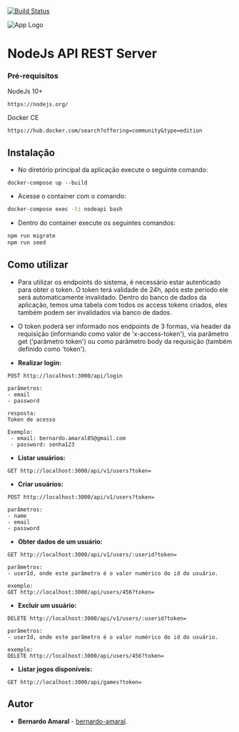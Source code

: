 [![Build Status](https://travis-ci.org/bernardo-amaral/nodejs-api-jwt.svg?branch=master)](https://travis-ci.org/bernardo-amaral/nodejs-api-jwt)

![App Logo](https://github.com/bernardo-amaral/react-native-games/blob/master/android/app/src/main/res/mipmap-xxxhdpi/ic_launcher.png) 

# NodeJs API REST Server

### Pré-requisitos

NodeJs 10+

```
https://nodejs.org/
```

Docker CE

```
https://hub.docker.com/search?offering=community&type=edition
```

## Instalação

- No diretório principal da aplicação execute o seguinte comando:

```
docker-compose up --build
```
- Acesse o container com o comando:

```bash
docker-compose exec -ti nodeapi bash
```

- Dentro do container execute os seguintes comandos:

```node.js
npm run migrate
npm run seed
```

## Como utilizar

- Para utilizar os endpoints do sistema, é necessário estar autenticado para obter o token.
O token terá validade de 24h, após este período ele será automaticamente invalidado. 
Dentro do banco de dados da aplicação, temos uma tabela com todos os access tokens criados, eles também podem ser invalidados via banco de dados.

- O token poderá ser informado nos endpoints de 3 formas, via header da requisição (informando como valor de 'x-access-token'), via parâmetro get ('parâmetro token') ou como parâmetro body da requisição (também definido como 'token').


- **Realizar login:**

```
POST http://localhost:3000/api/login

parâmetros:
- email
- password

resposta: 
Token de acesso

Exemplo:
 - email: bernardo.amaral85@gmail.com
 - password: senha123
```
- **Listar usuários:**
```
GET http://localhost:3000/api/v1/users?token=
```

- **Criar usuários:**
```
POST http://localhost:3000/api/v1/users?token=

parâmetros:
- name
- email
- password
```
- **Obter dados de um usuário:**
```
GET http://localhost:3000/api/v1/users/:userid?token=

parâmetros:
- userId, onde este parâmetro é o valor numérico do id do usuário. 

exemplo: 
GET http://localhost:3000/api/users/456?token=
```
- **Excluir um usuário:**
```
DELETE http://localhost:3000/api/v1/users/:userid?token=

parâmetros:
- userId, onde este parâmetro é o valor numérico do id do usuário. 

exemplo: 
DELETE http://localhost:3000/api/users/456?token=
````

- **Listar jogos disponíveis:**
```
GET http://localhost:3000/api/games?token=
```

## Autor

* **Bernardo Amaral** - [bernardo-amaral](https://github.com/bernardo-amaral).
